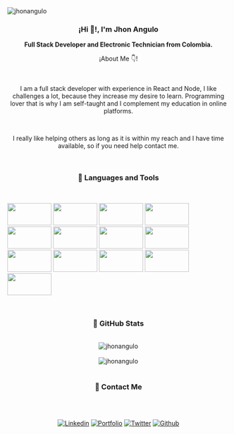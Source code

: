  <img align="center" src="https://komarev.com/ghpvc/?username=jhonangulo" alt="jhonangulo" />

<div align="center">
  <h3 align="center">¡Hi 👋!, I'm Jhon Angulo</h3>
  <p align="center"><strong>Full Stack Developer and Electronic Technician from Colombia.</strong></p>
  <p align="center">¡About Me 👇!</p>
</div>

</br>

<p align="center">I am a full stack developer with experience in React and Node, I like challenges a lot, because they increase my desire to learn. Programming lover that is why I am self-taught and I complement my education in online platforms.</p>

</br>

<p align="center">I really like helping others as long as it is within my reach and I have time available, so if you need help contact me.</p>

</br>

<h3 align="center">📌 Languages and Tools</h3>

</br>

<code><img width="100" height="50" src="https://cdn.worldvectorlogo.com/logos/visual-studio-code-1.svg"></code>
<code><img width="100" height="50" src="https://cdn.worldvectorlogo.com/logos/html-1.svg"></code>
<code><img width="100" height="50" src="https://cdn.worldvectorlogo.com/logos/logo-javascript.svg"></code>
<code><img width="100" height="50" src="https://cdn.worldvectorlogo.com/logos/nodejs-1.svg"></code>
<code><img width="100" height="50" src="https://cdn.worldvectorlogo.com/logos/react-2.svg"></code>
<code><img width="100" height="50" src="https://cdn.worldvectorlogo.com/logos/nextjs-3.svg"></code>
<code><img width="100" height="50" src="https://cdn.worldvectorlogo.com/logos/css-5.svg"></code>
<code><img width="100" height="50" src="https://cdn.worldvectorlogo.com/logos/sass-1.svg"></code>
<code><img width="100" height="50" src="https://materializecss.com/res/materialize.svg"></code>
<code><img width="100" height="50" src="https://cdn.worldvectorlogo.com/logos/material-ui-1.svg"></code>
<code><img width="100" height="50" src="https://cdn.worldvectorlogo.com/logos/bootstrap-5-1.svg"></code>
<code><img width="100" height="50" src="https://cdn.worldvectorlogo.com/logos/git-icon.svg"></code>
<code><img width="100" height="50" src="https://cdn.worldvectorlogo.com/logos/github-icon-1.svg"></code>

</br>

<h3 align="center">📌 GitHub Stats</h3>

</br>

<div align="center">
 <img align="center" src="https://github-readme-stats.vercel.app/api?username=jhonangulo&show_icons=true" alt="jhonangulo" />
<div>
</br>
<div align="center">
 <img align="center" src="https://github-readme-stats.vercel.app/api/top-langs/?username=jhonangulo&layout=compact&hide=html" alt="jhonangulo" />
<div>

</br>

<h3 align="center">📌 Contact Me</h3>

</br>

<p align="center">
</br>
<a href="https://www.linkedin.com/in/jhon-manuel-angulo-moncada-b0877a1b5/"><img src="https://img.shields.io/badge/-LinkedIn-blue?style=flat&amp;logo=Linkedin&amp;logoColor=white" alt="Linkedin"></a>
<a href="https://jhon-angulo.vercel.app//"><img src="https://img.shields.io/badge/-Personal%20Page-2196f3?style=flat&amp;logo=react&amp;logoColor=white" alt="Portfolio"></a>
<a href="https://twitter.com/JhonAngulo_Col"><img src="https://img.shields.io/badge/-Twitter-00acee?style=flat&amp;logo=Twitter&amp;logoColor=white" alt="Twitter"></a> 
<a href="https://github.com/JhonAngulo"><img src="https://img.shields.io/badge/-Github-6a737d?style=flat&amp;logo=Github&amp;logoColor=white" alt="Github"></a> </p>
